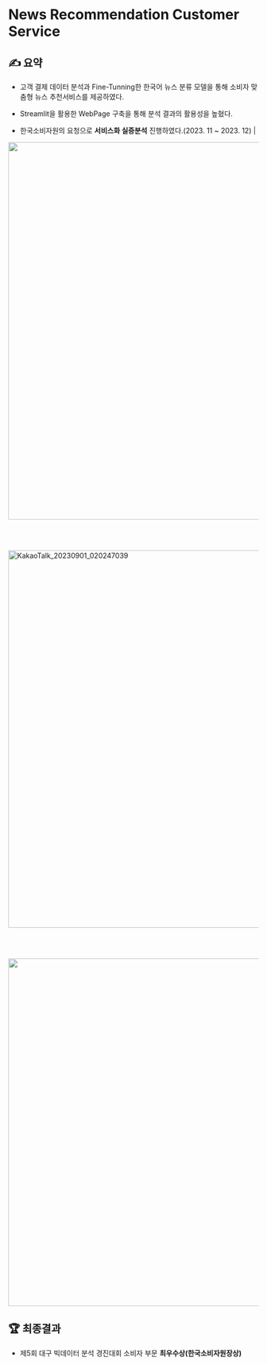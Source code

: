# News Recommendation Customer Service

## ✍ 요약
- 고객 결제 데이터 분석과 Fine-Tunning한 한국어 뉴스 분류 모델을 통해 소비자 맞춤형 뉴스 추천서비스를 제공하였다.

- Streamlit을 활용한 WebPage 구축을 통해 분석 결과의 활용성을 높혔다.

- 한국소비자원의 요청으로 **서비스화 실증분석** 진행하였다.(2023. 11 ~ 2023. 12) | 


<img src="https://github.com/ginam-Kim/News_Recommendation_CS/assets/125203829/c3b28220-c52e-477b-b08e-6c44d35c9267"  width="760">

<br/><br/>

<img width="760" alt="KakaoTalk_20230901_020247039" src="https://github.com/ginam-Kim/News_Recommendation_CS/assets/125203829/88d7029d-52a9-4e5b-9037-171814081505">

<br/><br/>

<img src="https://github.com/ginam-Kim/News_Recommendation_CS/assets/125203829/6421770c-ee21-4cd7-a1b0-6bf3477a243f"  width="650" height="700">



## 🏆 최종결과
- 제5회 대구 빅데이터 분석 경진대회 소비자 부문 **최우수상(한국소비자원장상)**
